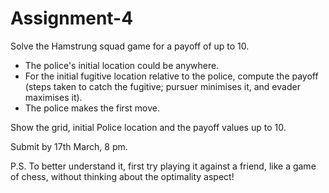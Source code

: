 # Assignment-4

Solve the Hamstrung squad game for a payoff of up to 10.

- The police's initial location could be anywhere.
- For the initial fugitive location relative to the police, compute the payoff (steps taken to catch the fugitive; pursuer minimises it, and evader maximises it).
- The police makes the first move.

Show the grid, initial Police location and the payoff values up to 10.

Submit by 17th March, 8 pm.

P.S. To better understand it, first try playing it against a friend, like a game of chess, without thinking about the optimality aspect!
